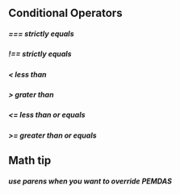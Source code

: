 ## Conditional Operators
##### === strictly equals
##### !== strictly equals
##### <  less than
##### > grater than
##### <= less than or equals
##### >= greater than or equals

## Math tip
##### use parens when you want to override PEMDAS
